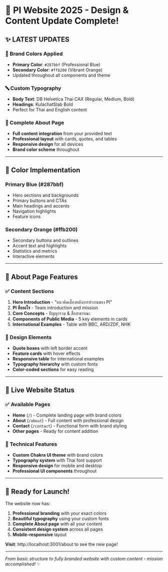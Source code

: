 # 🎨 PI Website 2025 - Design & Content Update Complete!

## ✨ LATEST UPDATES

### 🎯 Brand Colors Applied

- **Primary Color**: `#287bbf` (Professional Blue)
- **Secondary Color**: `#ffb200` (Vibrant Orange)
- Updated throughout all components and theme

### 🔤 Custom Typography

- **Body Text**: DB Helvetica Thai CAX (Regular, Medium, Bold)
- **Headings**: KulachatSlab Bold
- Perfect for Thai and English content

### 📄 Complete About Page

- **Full content integration** from your provided text
- **Professional layout** with cards, quotes, and tables
- **Responsive design** for all devices
- **Brand color scheme** throughout

---

## 🌈 Color Implementation

### Primary Blue (#287bbf)

- Hero sections and backgrounds
- Primary buttons and CTAs
- Main headings and accents
- Navigation highlights
- Feature icons

### Secondary Orange (#ffb200)

- Secondary buttons and outlines
- Accent text and highlights
- Statistics and metrics
- Interactive elements

---

## 📖 About Page Features

### ✅ Content Sections

1. **Hero Introduction** - "แนวคิดเบื้องหลังการทำงานของ PI"
2. **PI คืออะไร** - Team introduction and mission
3. **Core Concepts** - ปัญญารวม & สื่อสาธารณะ
4. **Components of Public Media** - 5 key elements in cards
5. **International Examples** - Table with BBC, ARD/ZDF, NHK

### 🎨 Design Elements

- **Quote boxes** with left border accent
- **Feature cards** with hover effects
- **Responsive table** for international examples
- **Typography hierarchy** with custom fonts
- **Color-coded sections** for easy reading

---

## 🚀 Live Website Status

### ✅ Available Pages

- **Home** (`/`) - Complete landing page with brand colors
- **About** (`/about`) - Full content with professional design
- **Contact** (`/contact`) - Functional form with brand styling
- **Other pages** - Ready for content addition

### 🔧 Technical Features

- **Custom Chakra UI theme** with brand colors
- **Typography system** with Thai font support
- **Responsive design** for mobile and desktop
- **Professional UI components** throughout

---

## 🎊 Ready for Launch!

The website now has:

1. **Professional branding** with your exact colors
2. **Beautiful typography** using your custom fonts
3. **Complete About page** with all your content
4. **Consistent design system** across all pages
5. **Mobile-responsive** layout

**Visit**: http://localhost:3001/about to see the new page!

---

_From basic structure to fully branded website with custom content - mission accomplished!_ ✨
